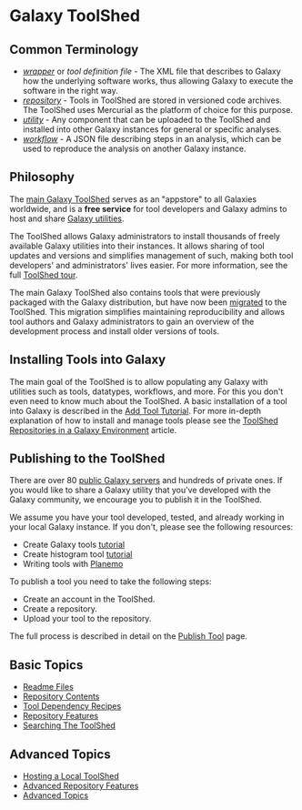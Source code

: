 ---
---
# Galaxy ToolShed

## Common Terminology

* [*wrapper*](/src/toolshed/publish-tool/index.md) or *tool definition file* - The XML file that describes to Galaxy how the underlying software works, thus allowing Galaxy to execute the software in the right way.
* [*repository*](/src/toolshed/repository/index.md) - Tools in ToolShed are stored in versioned code archives. The ToolShed uses Mercurial as the platform of choice for this purpose.
* [*utility*](/src/toolshed/galaxy-utilities-in-repositories/index.md) - Any component that can be uploaded to the ToolShed and installed into other Galaxy instances for general or specific analyses.
* [*workflow*](/src/toolshed/workflow-sharing/index.md) - A JSON file describing steps in an analysis, which can be used to reproduce the analysis on another Galaxy instance.

## Philosophy

The [main Galaxy ToolShed](https://toolshed.g2.bx.psu.edu) serves as an "appstore" to all Galaxies worldwide, and is a **free service** for tool developers and Galaxy admins to host and share [Galaxy utilities](/src/toolshed/galaxy-utilities-in-repositories/index.md).

The ToolShed allows Galaxy administrators to install thousands of freely available Galaxy utilities into their instances. It allows sharing of tool updates and versions and simplifies management of such, making both tool developers' and administrators' lives easier. For more information, see the full [ToolShed tour](/src/toolshed/tour/index.md).

The main Galaxy ToolShed also contains tools that were previously packaged with the Galaxy distribution, but have now been [migrated](/src/toolshed/migrating-tools-from-galaxy-distribution/index.md) to the ToolShed. This migration simplifies maintaining reproducibility and allows tool authors and Galaxy administrators to gain an overview of the development process and install older versions of tools.

## Installing Tools into Galaxy

The main goal of the ToolShed is to allow populating any Galaxy with utilities such as tools, datatypes, workflows, and more. For this you don't even need to know much about the ToolShed. A basic installation of a tool into Galaxy is described in the [Add Tool Tutorial](/src/admin/tools/add-tool-from-toolshed-tutorial/index.md). For more in-depth explanation of how to install and manage tools please see the [ToolShed Repositories in a Galaxy Environment](/src/installing-repositories/index.md) article.

## Publishing to the ToolShed

There are over 80 [public Galaxy servers](/src/public-galaxy-servers/index.md) and hundreds of private ones. If you would like to share a Galaxy utility that you've developed with the Galaxy community, we encourage you to publish it in the ToolShed.

We assume you have your tool developed, tested, and already working in your local Galaxy instance. If you don't, please see the following resources:

* Create Galaxy tools [tutorial](/src/admin/tools/add-tool-tutorial/index.md)
* Create histogram tool [tutorial](/src/admin/tools/adding-tools/index.md)
* Writing tools with [Planemo](http://planemo.readthedocs.io/en/latest/writing_standalone.html)

To publish a tool you need to take the following steps:
* Create an account in the ToolShed.
* Create a repository.
* Upload your tool to the repository.

The full process is described in detail on the [Publish Tool](/src/toolshed/publish-tool/index.md) page.

## Basic Topics

- [Readme Files](/src/toolshed/readme-files/index.md)
- [Repository Contents](/src/toolshed/repository-contents/index.md)
- [Tool Dependency Recipes](/src/toolshed/tool-dependency-recipes/index.md)
- [Repository Features](/src/toolshed/repository-features/index.md)
- [Searching The ToolShed](/src/toolshed/searching-the-toolshed/index.md)

## Advanced Topics

- [Hosting a Local ToolShed](/src/toolshed/hosting-a-local-toolshed/index.md)
- [Advanced Repository Features](/src/toolshed/advanced-repository-features/index.md)
- [Advanced Topics](/src/toolshed/advanced-topics/index.md)